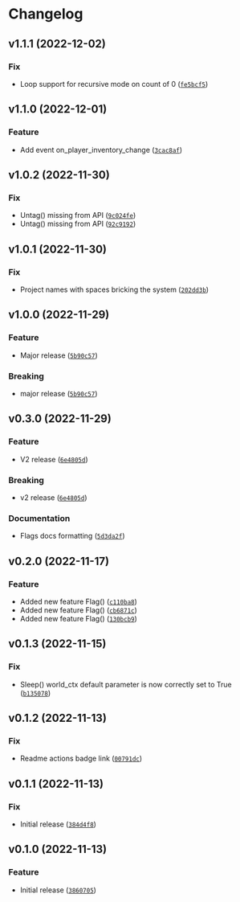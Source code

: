 # Changelog

<!--next-version-placeholder-->

## v1.1.1 (2022-12-02)
### Fix
* Loop support for recursive mode on count of 0 ([`fe5bcf5`](https://github.com/reapermc/reapermc/commit/fe5bcf54c150adf2da9bfab4a1ec98b742029915))

## v1.1.0 (2022-12-01)
### Feature
* Add event on_player_inventory_change ([`3cac8af`](https://github.com/reapermc/reapermc/commit/3cac8afd559590300d90c685ca527300632f830c))

## v1.0.2 (2022-11-30)
### Fix
* Untag() missing from API ([`9c024fe`](https://github.com/reapermc/reapermc/commit/9c024fed6edcb4edcc58a99dfaddf5a0eb45497c))
* Untag() missing from API ([`92c9192`](https://github.com/reapermc/reapermc/commit/92c9192b4a0438e859089d1c9d36d06ce9d177b4))

## v1.0.1 (2022-11-30)
### Fix
* Project names with spaces bricking the system ([`202dd3b`](https://github.com/reapermc/reapermc/commit/202dd3b234d28f32c7cabc4e50b84f895e0c8f83))

## v1.0.0 (2022-11-29)
### Feature
* Major  release ([`5b90c57`](https://github.com/reapermc/reapermc/commit/5b90c57c0a2e04dd0424bf7e3b29cebc0abb52fb))

### Breaking
* major release  ([`5b90c57`](https://github.com/reapermc/reapermc/commit/5b90c57c0a2e04dd0424bf7e3b29cebc0abb52fb))

## v0.3.0 (2022-11-29)
### Feature
* V2 release ([`6e4805d`](https://github.com/reapermc/reapermc/commit/6e4805da3c5d1cc371f40aa70abbec6cbfcde223))

### Breaking
* v2 release  ([`6e4805d`](https://github.com/reapermc/reapermc/commit/6e4805da3c5d1cc371f40aa70abbec6cbfcde223))

### Documentation
* Flags docs formatting ([`5d3da2f`](https://github.com/reapermc/reapermc/commit/5d3da2fcaf740a24e88ecf6f22fbe7abd1e39698))

## v0.2.0 (2022-11-17)
### Feature
* Added new feature Flag() ([`c110ba8`](https://github.com/reapermc/reapermc/commit/c110ba824fa55f3130ef0c3d61e94865e492cde3))
* Added new feature Flag() ([`cb6871c`](https://github.com/reapermc/reapermc/commit/cb6871c8399493546b55ea9876f91f6eb6c29bd3))
* Added new feature Flag() ([`130bcb9`](https://github.com/reapermc/reapermc/commit/130bcb94e80a443c9b567a2c386f02ccc95844b3))

## v0.1.3 (2022-11-15)
### Fix
* Sleep() world_ctx default parameter is now correctly set to True ([`b135078`](https://github.com/reapermc/reapermc/commit/b13507805ea8cd7bfd687f0fb28c8b3fc5489fa0))

## v0.1.2 (2022-11-13)
### Fix
* Readme actions badge link ([`00791dc`](https://github.com/reapermc/reapermc/commit/00791dc8c980b2ea43c6e8bcc2379ee6c0c48174))

## v0.1.1 (2022-11-13)
### Fix
* Initial release ([`384d4f8`](https://github.com/reapermc/reapermc/commit/384d4f83bc9ddce62f195a8bd852b470441f748e))

## v0.1.0 (2022-11-13)
### Feature
* Initial release ([`3860705`](https://github.com/reapermc/reapermc/commit/3860705ad062192808f070a82a45038cbb898a3b))

